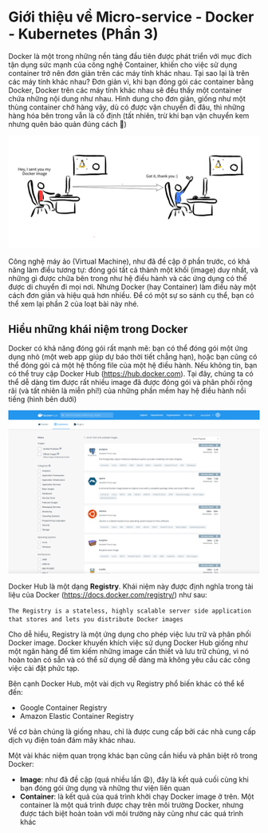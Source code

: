 # Giới thiệu về Micro-service - Docker - Kubernetes (Phần 3)

Docker là một trong những nền tảng đầu tiên được phát triển với mục đích tận dụng sức mạnh của công nghệ Container, khiến cho việc sử dụng container trở nên đơn giản trên các máy tính khác nhau. Tại sao lại là trên các máy tính khác nhau? Đơn giản vì, khi bạn đóng gói các container bằng Docker, Docker trên các máy tính khác nhau sẽ đều thấy một container chứa những nội dung như nhau. Hình dung cho đơn giản, giống như một thùng container chở hàng vậy, dù có được vận chuyển đi đâu, thì những hàng hóa bên trong vẫn là cố định (tất nhiên, trừ khi bạn vận chuyển kem nhưng quên bảo quản đúng cách :icecream:)

![containers](../images/docker-sketchpad.png)

Công nghệ máy ảo (Virtual Machine), như đã đề cập ở phần trước, có khả năng làm điều tương tự: đóng gói tất cả thành một khối (image) duy nhất, và những gì được chữa bên trong như hệ điều hành và các ứng dụng có thể được di chuyển đi mọi nơi. Nhưng Docker (hay Container) làm điều này một cách đơn giản và hiệu quả hơn nhiều. Để có một sự so sánh cụ thể, bạn có thể xem lại phần 2 của loạt bài này nhé.

## Hiểu những khái niệm trong Docker

Docker có khả năng đóng gói rất mạnh mẽ: bạn có thể đóng gói một ứng dụng nhỏ (một web app giúp dự báo thời tiết chẳng hạn), hoặc bạn cũng có thể đóng gói cả một hệ thống file của một hệ điều hành. Nếu không tin, bạn có thể truy cập Docker Hub (https://hub.docker.com). Tại đây, chúng ta có thể dễ dàng tìm được rất nhiều image đã được đóng gói và phân phối rộng rãi (và tất nhiên là miễn phí!) của những phần mềm hay hệ điều hành nổi tiếng (hình bên dưới)

![docker-hub](../images/hub-docker.PNG)

Docker Hub là một dạng **Registry**. Khái niệm này được định nghĩa trong tài liệu của Docker (https://docs.docker.com/registry/) như sau:

`The Registry is a stateless, highly scalable server side application that stores and lets you distribute Docker images`

Cho dễ hiểu, Registry là một ứng dụng cho phép việc lưu trữ và phân phối Docker image. Docker khuyến khích việc sử dụng Docker Hub giống như một ngân hàng để tìm kiếm những image cần thiết và lưu trữ chúng, vì nó hoàn toàn có sẵn và có thể sử dụng dễ dàng mà không yêu cầu các công việc cài đặt phức tạp.

Bên cạnh Docker Hub, một vài dịch vụ Registry phổ biến khác có thể kể đến:

- Google Container Registry
- Amazon Elastic Container Registry

Về cơ bản chúng là giống nhau, chỉ là được cung cấp bởi các nhà cung cấp dịch vụ điện toán đám mây khác nhau.

Một vài khác niệm quan trọng khác bạn cũng cần hiểu và phân biệt rõ trong Docker:

- **Image**: như đã đề cập (quá nhiều lần :weary:), đây là kết quả cuối cùng khi bạn đóng gói ứng dụng và những thư viện liên quan
- **Container**: là kết quả của quá trình khởi chạy Docker image ở trên. Một container là một quá trình được chạy trên môi trường Docker, nhưng được tách biệt hoàn toàn với môi trường này cũng như các quá trình khác
